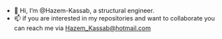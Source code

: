 - 👋 Hi, I’m @Hazem-Kassab, a structural engineer.
- 📫 if you are interested in my repositories and want to collaborate you can reach me via Hazem_Kassab@hotmail.com
<!---
Hazem-Kassab/Hazem-Kassab is a ✨ special ✨ repository because its `README.md` (this file) appears on your GitHub profile.
You can click the Preview link to take a look at your changes.
--->
